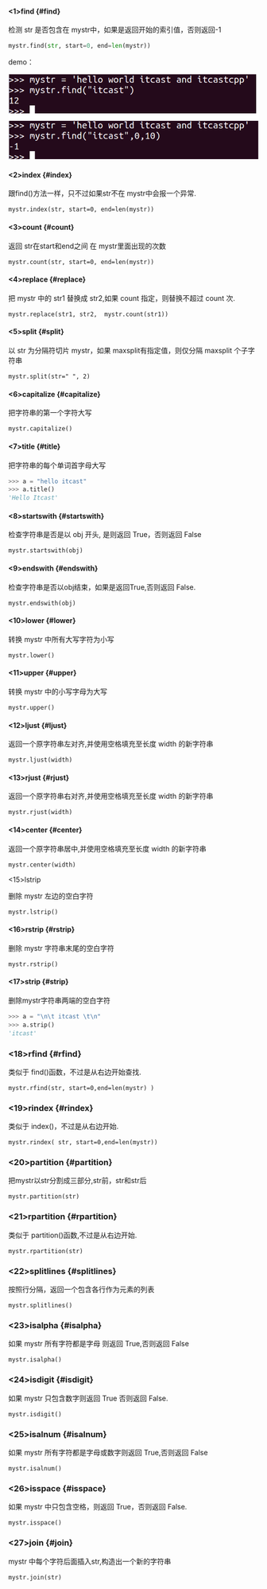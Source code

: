 #### &lt;1&gt;find {#find}

检测 str 是否包含在 mystr中，如果是返回开始的索引值，否则返回-1

```py
mystr.find(str, start=0, end=len(mystr))
```

demo：

![](/assets/2.png)

#### &lt;2&gt;index {#index}

跟find\(\)方法一样，只不过如果str不在 mystr中会报一个异常.

```
mystr.index(str, start=0, end=len(mystr))
```

#### &lt;3&gt;count {#count}

返回 str在start和end之间 在 mystr里面出现的次数

```
mystr.count(str, start=0, end=len(mystr))
```

#### &lt;4&gt;replace {#replace}

把 mystr 中的 str1 替换成 str2,如果 count 指定，则替换不超过 count 次.

```
mystr.replace(str1, str2,  mystr.count(str1))
```

#### &lt;5&gt;split {#split}

以 str 为分隔符切片 mystr，如果 maxsplit有指定值，则仅分隔 maxsplit 个子字符串

```
mystr.split(str=" ", 2)
```

#### &lt;6&gt;capitalize {#capitalize}

把字符串的第一个字符大写

```
mystr.capitalize()
```

#### &lt;7&gt;title {#title}

把字符串的每个单词首字母大写

```py
>>> a = "hello itcast"
>>> a.title()
'Hello Itcast'
```

#### &lt;8&gt;startswith {#startswith}

检查字符串是否是以 obj 开头, 是则返回 True，否则返回 False

```
mystr.startswith(obj)
```

#### &lt;9&gt;endswith {#endswith}

检查字符串是否以obj结束，如果是返回True,否则返回 False.

```
mystr.endswith(obj)
```

#### &lt;10&gt;lower {#lower}

转换 mystr 中所有大写字符为小写

```
mystr.lower()
```

#### &lt;11&gt;upper {#upper}

转换 mystr 中的小写字母为大写

```
mystr.upper()
```

#### &lt;12&gt;ljust {#ljust}

返回一个原字符串左对齐,并使用空格填充至长度 width 的新字符串

```
mystr.ljust(width)
```

#### &lt;13&gt;rjust {#rjust}

返回一个原字符串右对齐,并使用空格填充至长度 width 的新字符串

```
mystr.rjust(width)
```

#### &lt;14&gt;center {#center}

返回一个原字符串居中,并使用空格填充至长度 width 的新字符串

```
mystr.center(width)
```

&lt;15&gt;lstrip

删除 mystr 左边的空白字符

```
mystr.lstrip()
```

#### &lt;16&gt;rstrip {#rstrip}

删除 mystr 字符串末尾的空白字符

```
mystr.rstrip()
```

#### &lt;17&gt;strip {#strip}

删除mystr字符串两端的空白字符

```py
>>> a = "\n\t itcast \t\n"
>>> a.strip()
'itcast'
```

### &lt;18&gt;rfind {#rfind}

类似于 find\(\)函数，不过是从右边开始查找.

```
mystr.rfind(str, start=0,end=len(mystr) )
```

### &lt;19&gt;rindex {#rindex}

类似于 index\(\)，不过是从右边开始.

```
mystr.rindex( str, start=0,end=len(mystr))
```

### &lt;20&gt;partition {#partition}

把mystr以str分割成三部分,str前，str和str后

```
mystr.partition(str)
```

### &lt;21&gt;rpartition {#rpartition}

类似于 partition\(\)函数,不过是从右边开始.

```
mystr.rpartition(str)
```

### &lt;22&gt;splitlines {#splitlines}

按照行分隔，返回一个包含各行作为元素的列表

```
mystr.splitlines()
```

### &lt;23&gt;isalpha {#isalpha}

如果 mystr 所有字符都是字母 则返回 True,否则返回 False

```
mystr.isalpha()
```

### &lt;24&gt;isdigit {#isdigit}

如果 mystr 只包含数字则返回 True 否则返回 False.

```
mystr.isdigit()
```

### &lt;25&gt;isalnum {#isalnum}

如果 mystr 所有字符都是字母或数字则返回 True,否则返回 False

```
mystr.isalnum()
```

### &lt;26&gt;isspace {#isspace}

如果 mystr 中只包含空格，则返回 True，否则返回 False.

```
mystr.isspace()
```

### &lt;27&gt;join {#join}

mystr 中每个字符后面插入str,构造出一个新的字符串

```
mystr.join(str)
```



